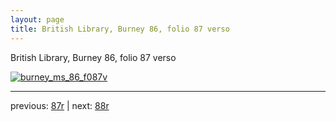 ```yaml
---
layout: page
title: British Library, Burney 86, folio 87 verso
---
```


British Library, Burney 86, folio 87 verso

[![burney_ms_86_f087v](http://www.homermultitext.org/iipsrv?IIIF=/project/homer/pyramidal/deepzoom/bl/burney86imgs/v1/burney_ms_86_f087v.tif/full/800,/0/default.jpg)](http://www.homermultitext.org/ict2/?urn=urn:cite2:bl:burney86imgs.v1:burney_ms_86_f087v) 

---

previous:  [87r](../87r/) | next: [88r](../88r/)